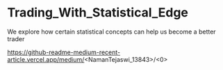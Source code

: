 # Trading_With_Statistical_Edge
We explore how certain statistical concepts can help us become a better trader


https://github-readme-medium-recent-article.vercel.app/medium/<NamanTejaswi_13843>/<0>
